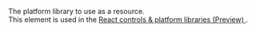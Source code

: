 The platform library to use as a resource.<br />
This element is used in the [React controls & platform libraries (Preview) ](../../react-controls-platform-libraries.md).